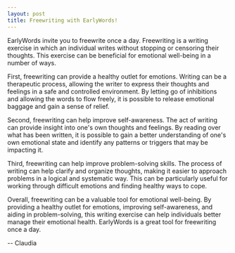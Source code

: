 ```yaml
---
layout: post
title: Freewriting with EarlyWords!
---
```

EarlyWords invite you to freewrite once a day.  Freewriting is a writing exercise in which an individual writes without stopping or censoring their thoughts. This exercise can be beneficial for emotional well-being in a number of ways.

First, freewriting can provide a healthy outlet for emotions. Writing can be a therapeutic process, allowing the writer to express their thoughts and feelings in a safe and controlled environment. By letting go of inhibitions and allowing the words to flow freely, it is possible to release emotional baggage and gain a sense of relief.

Second, freewriting can help improve self-awareness. The act of writing can provide insight into one's own thoughts and feelings. By reading over what has been written, it is possible to gain a better understanding of one's own emotional state and identify any patterns or triggers that may be impacting it.

Third, freewriting can help improve problem-solving skills. The process of writing can help clarify and organize thoughts, making it easier to approach problems in a logical and systematic way. This can be particularly useful for working through difficult emotions and finding healthy ways to cope.

Overall, freewriting can be a valuable tool for emotional well-being. By providing a healthy outlet for emotions, improving self-awareness, and aiding in problem-solving, this writing exercise can help individuals better manage their emotional health. EarlyWords is a great tool for freewriting once a day.

-- Claudia
